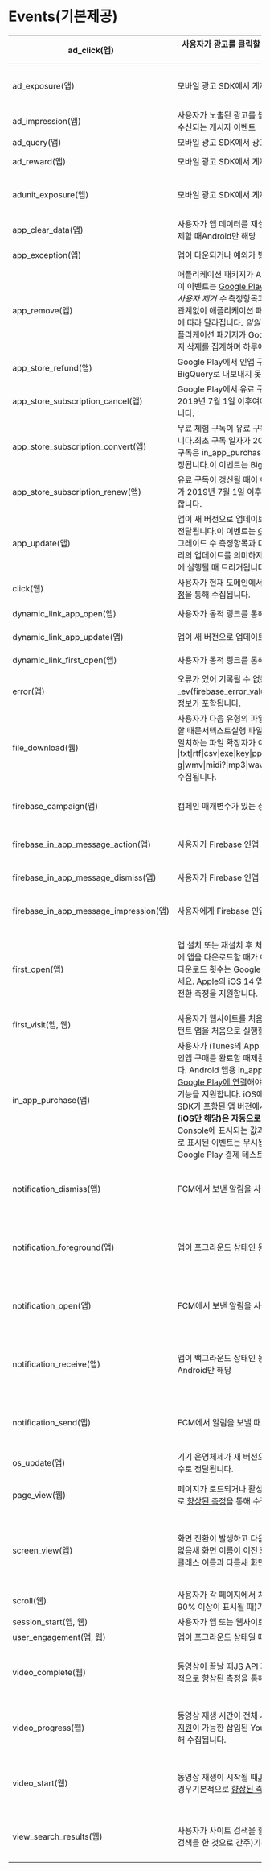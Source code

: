 # Events(기본제공)



| ad_click(앱)                           | 사용자가 광고를 클릭할 때AdMob에서 Google 모바일 광고 SDK를 통해 수신되는 게시자 이벤트 | ad_event_id                                                  |
| -------------------------------------- | ------------------------------------------------------------ | ------------------------------------------------------------ |
| ad_exposure(앱)                        | 모바일 광고 SDK에서 게재하는 광고가 화면에 하나 이상 있을 때 | firebase_screen, firebase_screen_id, firebase_screen_class, exposure_time |
| ad_impression(앱)                      | 사용자가 노출된 광고를 볼 때AdMob에서 Google 모바일 광고 SDK를 통해 수신되는 게시자 이벤트 | ad_event_id                                                  |
| ad_query(앱)                           | 모바일 광고 SDK에서 광고를 요청할 때                         | ad_event_id                                                  |
| ad_reward(앱)                          | 모바일 광고 SDK에서 게재하는 보상형 광고를 통해 리워드가 부여될 때 | ad_unit_id, reward_type, reward_value                        |
| adunit_exposure(앱)                    | 모바일 광고 SDK에서 게재하는 광고 단위가 화면에 표시될 때    | firebase_screen, firebase_screen_id, firebase_screen_class, exposure_time |
| app_clear_data(앱)                     | 사용자가 앱 데이터를 재설정 또는 삭제하여 모든 설정과 로그인 데이터를 삭제할 때Android만 해당 |                                                              |
| app_exception(앱)                      | 앱이 다운되거나 예외가 발생할 때                             | fatal, timestamp, engagement_time_msec                       |
| app_remove(앱)                         | 애플리케이션 패키지가 Android 기기에서 삭제(제거)될 때Android만 해당  이 이벤트는 [Google Play Console에서 보고](https://support.google.com/googleplay/android-developer/answer/139628)되는 *일일 기기 제거 수* 및 *일일 사용자 제거 수* 측정항목과는 다릅니다. *app_remove* 이벤트는 설치 소스에 관계없이 애플리케이션 패키지 삭제를 집계하며 값은 보고서에서 지정한 기간에 따라 달라집니다. *일일 기기 제거 수* 및 *일일 사용자 제거 수* 측정항목은 애플리케이션 패키지가 Google Play에서 설치된 경우에만 애플리케이션 패키지 삭제를 집계하며 하루에 한 번 보고됩니다. |                                                              |
| app_store_refund(앱)                   | Google Play에서 인앱 구매를 환불할 때Android만 해당이 이벤트는 BigQuery로 내보내지 못합니다. | product_id, value, currency, quantity                        |
| app_store_subscription_cancel(앱)      | Google Play에서 유료 구독이 취소될 때Android만 해당최초 구독 일자가 2019년 7월 1일 이후여야 합니다.이 이벤트는 BigQuery로 내보내지 못합니다. | product_id, price, value, currency, cancellation_reason      |
| app_store_subscription_convert(앱)     | 무료 체험 구독이 유료 구독으로 전환될 때이 이벤트는 기본 전환으로 설정됩니다.최초 구독 일자가 2019년 7월 1일 이후여야 합니다. 최초 무료 체험판 구독은 in_app_purchase로 기록되며 subscription 매개변수가 true로 설정됩니다.이 이벤트는 BigQuery로 내보내지 못합니다. | product_id, price, value, currency, quantity                 |
| app_store_subscription_renew(앱)       | 유료 구독이 갱신될 때이 이벤트는 기본 전환으로 설정됩니다.최초 구독 일자가 2019년 7월 1일 이후여야 합니다.이 이벤트는 BigQuery로 내보내지 못합니다. | product_id, price, value, currency, quantity, renewal_count  |
| app_update(앱)                         | 앱이 새 버전으로 업데이트되고 다시 실행될 때이전 앱 버전 ID가 매개변수로 전달됩니다.이 이벤트는 [Google Play Console에서 보고](https://support.google.com/googleplay/android-developer/answer/139628)하는 일일 기기 업그레이드 수 측정항목과 다른 개념입니다.  업그레이드는 애플리케이션 바이너리의 업데이트를 의미하지만, app_update 이벤트는 업그레이드된 앱이 이후에 실행될 때 트리거됩니다. | previous_app_version                                         |
| click(웹)                              | 사용자가 현재 도메인에서 나가는 링크를 클릭할 때마다기본적으로 [향상된 측정](https://support.google.com/analytics/answer/9216061)을 통해 수집됩니다. | 매개변수가 수집되지 않습니다.                                |
| dynamic_link_app_open(앱)              | 사용자가 동적 링크를 통해 앱을 다시 열 때                    | source, medium, campaign, link_id, accept_time               |
| dynamic_link_app_update(앱)            | 앱이 새 버전으로 업데이트되고 동적 링크를 통해 열릴 때Android만 해당 | source, medium, campaign, link_id, accept_time               |
| dynamic_link_first_open(앱)            | 사용자가 동적 링크를 통해 처음으로 앱을 열 때                | source, medium, campaign, link_id, accept_time               |
| error(앱)                              | 오류가 있어 기록될 수 없는 이벤트 대신 기록됩니다.  _err(firebase_error), _ev(firebase_error_value), _el(firebase_error_length) 매개변수에 추가 정보가 포함됩니다. | firebase_error, firebase_error_value                         |
| file_download(웹)                      | 사용자가 다음 유형의 파일(일반 파일 확장자 포함)로 연결되는 링크를 클릭할 때문서텍스트실행 파일프레젠테이션압축 파일동영상오디오다음 정규식과 일치하는 파일 확장자가 이벤트를 트리거합니다.pdf\|xlsx?\|docx?\|txt\|rtf\|csv\|exe\|key\|pp(s\|t\|tx)\|7z\|pkg\|rar\|gz\|zip\|avi\|mov\|mp4\|mpe?g\|wmv\|midi?\|mp3\|wav\|wma이 이벤트는 기본적으로 [향상된 측정](https://support.google.com/analytics/answer/9216061)을 통해 수집됩니다. | file_extension, file_name link_classes, link_domain, link_id, link_text, link_url |
| firebase_campaign(앱)                  | 캠페인 매개변수가 있는 상태로 앱이 시작될 때                 | source, medium, campaign, term, content, gclid, aclid, cp1, anid, click_timestamp, campaign_info_source |
| firebase_in_app_message_action(앱)     | 사용자가 Firebase 인앱 메시지에서 특정 액션을 수행할 때      | message_name, message_device_time, message_id                |
| firebase_in_app_message_dismiss(앱)    | 사용자가 Firebase 인앱 메시지를 닫을 때                      | message_name, message_device_time, message_id                |
| firebase_in_app_message_impression(앱) | 사용자에게 Firebase 인앱 메시지가 표시될 때                  | message_name, message_device_time, message_id                |
| first_open(앱)                         | 앱 설치 또는 재설치 후 처음으로 앱을 실행할 때  이 이벤트는 사용자가 기기에 앱을 다운로드할 때가 아니라 앱을 처음으로 사용할 때 트리거됩니다. 순수 다운로드 횟수는 Google Play Console 또는 iTunesConnect에서 확인하세요.  Apple의 iOS 14 앱 추적 프롬프트를 수락하는 사용자의 first_open 전환 측정을 지원합니다. | previoius_gmp_app_id, updated_with_analytics, previous_first_open_count, system_app, system_app_update, deferred_analytics_collection, reset_analytics_cause, engagement_time_msec |
| first_visit(앱, 웹)                    | 사용자가 웹사이트를 처음 방문하거나 애널리틱스를 사용하는 Android 인스턴트 앱을 처음으로 실행할 때 |                                                              |
| in_app_purchase(앱)                    | 사용자가 iTunes의 App Store 또는 Google Play에서 최초 구독을 포함한 인앱 구매를 완료할 때제품 ID, 제품 이름, 통화, 수량이 매개변수로 전달됩니다.  Android 앱용 in_app_purchase 데이터를 보려면 [애널리틱스를 Google Play에 연결](https://support.google.com/firebase/answer/6392038)해야 합니다.애널리틱스는 Android에서 자동 구독 추적 기능을 지원합니다. iOS에는 곧 출시될 예정입니다.  이 이벤트는 Firebase SDK가 포함된 앱 버전에서만 트리거됩니다. 참고: **유료 앱 구매 수익, 환불(iOS만 해당)은 자동으로 추적되지 않습니다.** 보고된 수익이 Google Play Console에 표시되는 값과 다를 수도 있습니다. 무효 또는 샌드박스(테스트)로 표시된 이벤트는 무시됩니다. iOS 이벤트만 샌드박스로 신고됩니다. Google Play 결제 테스트에 대해 [자세히 알아보세요](https://developer.android.com/google/play/billing/billing_testing). | product_id, price, value, currency, quantity, subscription, free_trial, introductory_price |
| notification_dismiss(앱)               | FCM에서 보낸 알림을 사용자가 닫을 때Android만 해당           | message_name, message_time, message_device_time, message_id, topic, label, message_channel |
| notification_foreground(앱)            | 앱이 포그라운드 상태인 동안에 FCM에서 보낸 알림이 수신될 때  | message_name, message_time, message_device_time, message_id, topic, label, message_channel, message_type |
| notification_open(앱)                  | FCM에서 보낸 알림을 사용자가 열 때                           | message_name, message_time, message_device_time, message_id, topic, label, message_channel |
| notification_receive(앱)               | 앱이 백그라운드 상태인 동안 FCM에서 보낸 알림이 기기에 수신될 때Android만 해당 | message_name, message_time, message_device_time, message_id, topic, label, message_channel, message_type |
| notification_send(앱)                  | FCM에서 알림을 보낼 때Android만 해당                         | message_name, message_time, message_device_time, message_id, topic, label, message_channel |
| os_update(앱)                          | 기기 운영체제가 새 버전으로 업데이트될 때. 이전 운영체제 버전 ID가 매개변수로 전달됩니다. | previous_os_version                                          |
| page_view(웹)                          | 페이지가 로드되거나 활성 사이트에서 브라우저 기록 상태가 변할 때기본적으로 [향상된 측정](https://support.google.com/analytics/answer/9216061)을 통해 수집됩니다. | page_location(페이지 URL), page_referrer(이전 페이지 URL)    |
| screen_view(앱)                        | 화면 전환이 발생하고 다음 기준 중 하나가 충족될 때  이전에 설정된 화면이 없음새 화면 이름이 이전 화면 이름과 다름새 화면 클래스 이름이 이전 화면 클래스 이름과 다름새 화면 ID가 이전 화면 ID와 다름 | firebase_screen, firebase_screen_class, firebase_screen_id, firebase_previous_screen, firebase_previous_class, firebase_previous_id, engagement_time_msec |
| scroll(웹)                             | 사용자가 각 페이지에서 처음으로 하단에 도달할 때(세로 기준으로 페이지의 90% 이상이 표시될 때)기본적으로 [향상된 측정](https://support.google.com/analytics/answer/9216061)을 통해 수집됩니다. |                                                              |
| session_start(앱, 웹)                  | 사용자가 앱 또는 웹사이트에 참여할 때                        |                                                              |
| user_engagement(앱, 웹)                | 앱이 포그라운드 상태일 때 주기적으로                         | engagement_time_msec                                         |
| video_complete(웹)                     | 동영상이 끝날 때[JS API 지원](https://developers.google.com/youtube/player_parameters#enablejsapi)이 가능한 삽입된 YouTube 동영상의 경우기본적으로 [향상된 측정](https://support.google.com/analytics/answer/9216061)을 통해 수집됩니다. | video_current_time, video_duration, video_percent, video_provider, video_title, video_url, visible(부울) |
| video_progress(웹)                     | 동영상 재생 시간이 전체 시간의 10%, 25%, 50%, 75%를 넘을 때[JS API 지원](https://developers.google.com/youtube/player_parameters#enablejsapi)이 가능한 삽입된 YouTube 동영상의 경우기본적으로 [향상된 측정](https://support.google.com/analytics/answer/9216061)을 통해 수집됩니다. | video_current_time, video_duration, video_percent, video_provider, video_title, video_url, visible(부울) |
| video_start(웹)                        | 동영상 재생이 시작될 때[JS API 지원](https://developers.google.com/youtube/player_parameters#enablejsapi)이 가능한 삽입된 YouTube 동영상의 경우기본적으로 [향상된 측정](https://support.google.com/analytics/answer/9216061)을 통해 수집됩니다. | video_current_time, video_duration, video_percent, video_provider, video_title, video_url, visible(부울) |
| view_search_results(웹)                | 사용자가 사이트 검색을 할 때마다(URL 쿼리 매개변수가 있을 경우 사이트 검색을 한 것으로 간주)기본적으로 [향상된 측정](https://support.google.com/analytics/answer/9216061)을 통해 수집됩니다. | search_term, 선택적으로 'q_<additional key="">'(이때 <additional key="">는 고급 설정에서 수집하도록 지정한 추가 쿼리 매개변수와 일치함) |